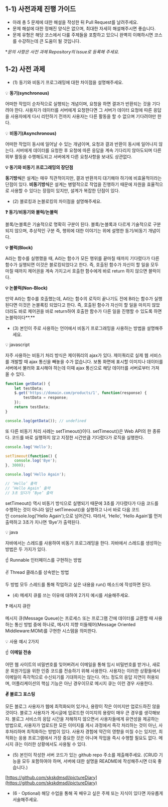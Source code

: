 ## 1-1) 사전과제 진행 가이드

- 아래 총 5 문제에 대한 해설을 작성한 뒤 Pull Request를 날려주세요.
- 문제 해설에 대한 정해진 양식은 없으며, 최대한 자세히 해설해주시면 좋습니다.
- 문제 유형은 해당 코스에서 다룰 주제들을 포함하고 있으니 완벽히 이해하시면 코스를 수강하는데 큰 도움이 될 것입니다.

**문의 사항은 사전 과제 Repository의 Issue로 등록해 주세요.*
  


## 1-2) 사전 과제

- (1) 동기와 비동기 프로그래밍에 대한 차이점을 설명해주세요.

💡 **동기(synchronous)**

어떠한 작업이 순차적으로 실행되는 개념이며, 요청을 하면 결과가 반환되는 것을 기다려야 한다.
사용자가 데이터를 서버에게 요청한다면 그 서버가 데이터 요청에 따른 응답을 사용자에게 다시 리턴하기 전까지 사용자는 다른 활동을 할 수 없으며 기다려야만 한다.

💡 **비동기(Asynchronous)**

어떠한 작업이 동시에 일어날 수 있는 개념이며, 요청과 결과 반환이 동시에 일어나지 않는다.
서버에게 데이터를 요청한 후 요청에 따른 응답을 계속 기다리지 않아도되며 다른 외부 활동을 수행해도되고 서버에게 다른 요청사항을 보내도 상관없다.

**💡 동기와 비동기 프로그래밍의 장단점**

**동기방식**은 설계는 매우 직관적이지만, 결과 반환까지 대기해야 하기에 비효율적이라는 단점이 있다.
**비동기방식**은 설계는 병렬적으로 작업을 진행하기 때문에 자원을 효율적으로 사용할 수 있다는 장점이 있지만, 설계가 복잡한 단점이 있다.

- (2) 블로킹과 논블로킹의 차이점을 설명해주세요.

**❓ 동기/비동기와 블럭/논블럭**

블록/논블록은 기술적으로 명확히 구분이 된다.
블록/논블록과 다르게 기술적으로 구분되지 않으며, 추상적인 구분 즉, 행위에 대한 이야기는 위에 설명한 동기/비동기 개념이다.

**💡 블럭(Block)**

A라는 함수를 실행했을 때, A라는 함수가 모든 행위를 끝마칠 때까지 기다렸다가 다른 함수가 실행되면 이것은 블로킹되었다고 한다.
즉, 호출된 함수가 자신이 할 일을 모두 마칠 때까지 제어권을 계속 가지고서 호출한 함수에게 바로 return 하지 않으면 블럭이다.

**💡 논블럭(Non-Block)**

만약 A라는 함수를 호출했는데, A라는 함수의 로직이 끝나기도 전에 B라는 함수가 실행된다면 이것은 논블록킹 되었다고 한다.
즉, 호출된 함수가 자신이 할 일을 마치지 않았더라도 바로 제어권을 바로 return하여 호출한 함수가 다른 일을 진행할 수 있도록 하면 논블럭이다**.**

- (3) 본인이 주로 사용하는 언어에서 비동기 프로그래밍을 사용하는 방법을 설명해주세요.

💡 javascript

자주 사용하는 비동기 처리 방식은 제이쿼리의 ajax가 있다. 제이쿼리로 실제 웹 서비스를 개발할 때 ajax 통신을 빼놓을 수가 없습니다. 보통 화면에 표시할 이미지나 데이터를 서버에서 불러와 표시해야 하는데 이때 ajax 통신으로 해당 데이터를 서버로부터 가져올 수 있다.

```javascript
function getData() {
	let testData;
	$.get('https://domain.com/products/1', function(response) {
		testData = response;
	});
	return testData;
}

console.log(getData()); // undefined
```

또 다른 비동기 처리 사례는 setTimeout()이다. setTimeout()은 Web API의 한 종류다. 코드를 바로 실행하지 않고 지정한 시간만큼 기다렸다가 로직을 실행한다.

```javascript
console.log('Hello');

setTimeout(function() {
	console.log('Bye');
}, 3000);

console.log('Hello Again');

// ‘Hello’ 출력
// ‘Hello Again’ 출력
// 3초 있다가 ‘Bye’ 출력
```

setTimeout() 역시 비동기 방식으로 실행되기 때문에 3초를 기다렸다가 다음 코드를 수행하는 것이 아니라 일단 setTimeout()을 실행하고 나서 바로 다음 코드인 console.log('Hello Again');으로 넘어간다. 따라서, ‘Hello’, ‘Hello Again’를 먼저 출력하고 3초가 지나면 ‘Bye’가 출력된다.

💡 java

자바에서는 스레드를 사용하여 비동기 프로그래밍을 한다. 자바에서 스레드를 생성하는 방법은 두 가지가 있다.

☝️ Runnable 인터페이스를 구현하는 방법

✌️ Thread 클래스를 상속받는 방법

두 방법 모두 스레드를 통해 작업하고 싶은 내용을 run() 메소드에 작성하면 된다.

- (4) 메세지 큐를 쓰는 이유에 대하여 2가지 예시를 서술해주세요.

❓ 메시지 큐란

메시지 큐(Message Queue)는 프로세스 또는 프로그램 간에 데이터를 교환할 때 사용하는 통신 방법 중에 하나로, 메시지 지향 미들웨어(Message Oriented Middleware:MOM)를 구현한 시스템을 의미한다.

💡 사용 예시 2가지

☝️ **이메일 전송**

어떤 웹 사이트의 비밀번호를 잊어버려서 이메일을 통해 임시 비밀번호를 받거나, 새로운 회원가입을 위한 인증 코드를 전송하기 위해 사용한다. 사용자는 이러한 상황들에서 이메일이 즉각적으로 수신되기를 기대하지는 않는다. 어느 정도의 응답 지연이 허용되며, 어플리케이션의 핵심 기능은 아닌 경우이므로 메시지 큐는 이런 경우 사용한다.

**✌️ 블로그 포스팅**

모든 블로그 사용자가 웹에 최적화되어 있거나, 용량이 작은 이미지만 업로드하진 않을 것이다. 블로그 사용자가 게시글에 업로드한 이미지의 용량이 매우 큰 경우를 생각해보자. 블로그 서비스의 응답 시간을 저해하지 않으면서 사용자들에게 유연성을 제공하는 방법으로, 사용자가 업로드한 모든 이미지를 게시 과정에서 즉각 처리하는 것이 아닌, 사후처리하며 최적화하는 방법이 있다. 사용자 경험에 약간의 영향을 미칠 수는 있지만, 최적화는 응용 프로그램에서 가장 중요한 것은 아니며 작업을 즉시 수행할 필요도 없다. 메시지 큐는 이러한 상황에서도 사용될 수 있다.

- (5) 본인이 작성한 서버 코드가 있는 github repo 주소를 제출해주세요. (CRUD 기능을 모두 포함하여야 하며, 서버에 대한 설명을 README에 작성해주시면 더욱 좋습니다.)

[https://github.com/skskdmsdl/pictureDiary](https://github.com/skskdmsdl/pictureDiary)

- (6 - Optional) 해당 수업을 통해 꼭 배우고 싶은 주제 또는 지식이 있다면 자유롭게 서술해주세요.
